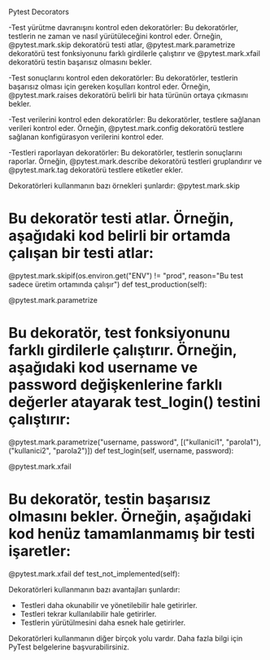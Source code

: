 
Pytest Decorators

-Test yürütme davranışını kontrol eden dekoratörler: Bu dekoratörler, testlerin ne zaman ve nasıl yürütüleceğini kontrol eder.
Örneğin, @pytest.mark.skip dekoratörü testi atlar, @pytest.mark.parametrize dekoratörü test fonksiyonunu farklı girdilerle çalıştırır ve @pytest.mark.xfail dekoratörü testin başarısız olmasını bekler.

-Test sonuçlarını kontrol eden dekoratörler: Bu dekoratörler, testlerin başarısız olması için gereken koşulları kontrol eder.
Örneğin, @pytest.mark.raises dekoratörü belirli bir hata türünün ortaya çıkmasını bekler.

-Test verilerini kontrol eden dekoratörler: Bu dekoratörler, testlere sağlanan verileri kontrol eder.
Örneğin, @pytest.mark.config dekoratörü testlere sağlanan konfigürasyon verilerini kontrol eder.

-Testleri raporlayan dekoratörler: Bu dekoratörler, testlerin sonuçlarını raporlar.
Örneğin, @pytest.mark.describe dekoratörü testleri gruplandırır ve @pytest.mark.tag dekoratörü testlere etiketler ekler.

Dekoratörleri kullanmanın bazı örnekleri şunlardır:
@pytest.mark.skip
# Bu dekoratör testi atlar. Örneğin, aşağıdaki kod belirli bir ortamda çalışan bir testi atlar:
@pytest.mark.skipif(os.environ.get("ENV") != "prod", reason="Bu test sadece üretim ortamında çalışır")
def test_production(self):

@pytest.mark.parametrize
# Bu dekoratör, test fonksiyonunu farklı girdilerle çalıştırır. Örneğin, aşağıdaki kod username ve password değişkenlerine farklı değerler atayarak test_login() testini çalıştırır:
@pytest.mark.parametrize("username, password", [("kullanici1", "parola1"), ("kullanici2", "parola2")])
def test_login(self, username, password):

@pytest.mark.xfail
# Bu dekoratör, testin başarısız olmasını bekler. Örneğin, aşağıdaki kod henüz tamamlanmamış bir testi işaretler:
@pytest.mark.xfail
def test_not_implemented(self):

Dekoratörleri kullanmanın bazı avantajları şunlardır:

- Testleri daha okunabilir ve yönetilebilir hale getirirler.
- Testleri tekrar kullanılabilir hale getirirler.
- Testlerin yürütülmesini daha esnek hale getirirler.

Dekoratörleri kullanmanın diğer birçok yolu vardır. Daha fazla bilgi için PyTest belgelerine başvurabilirsiniz.
